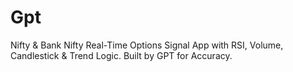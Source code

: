 # Gpt
Nifty &amp; Bank Nifty Real-Time Options Signal App with RSI, Volume, Candlestick &amp; Trend Logic. Built by GPT for Accuracy.
